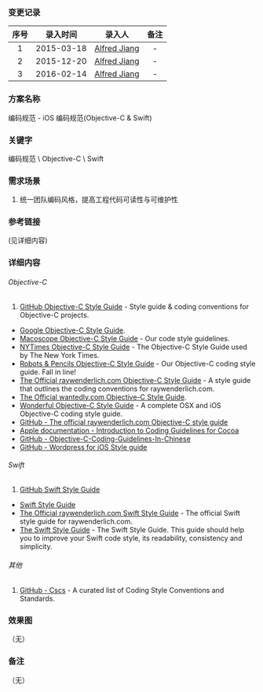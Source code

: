 ### 变更记录

| 序号 | 录入时间 | 录入人 | 备注 |
|:--------:|:--------:|:--------:|:--------:|
| 1 | 2015-03-18 | [Alfred Jiang](https://github.com/viktyz) | - |
| 2 | 2015-12-20 | [Alfred Jiang](https://github.com/viktyz) | - |
| 3 | 2016-02-14 | [Alfred Jiang](https://github.com/viktyz) | - |

### 方案名称

编码规范 - iOS 编码规范(Objective-C & Swift)

### 关键字

编码规范 \ Objective-C \ Swift

### 需求场景

1. 统一团队编码风格，提高工程代码可读性与可维护性

### 参考链接
(见详细内容)

### 详细内容

###### Objective-C

1. [GitHub Objective-C Style Guide](https://github.com/github/objective-c-style-guide) - Style guide & coding conventions for Objective-C projects.
* [Google Objective-C Style Guide](https://google.github.io/styleguide/objcguide.xml).
* [Macoscope Objective-C Style Guide](https://github.com/macoscope/objc-style-guide) - Our code style guidelines.
* [NYTimes Objective-C Style Guide](https://github.com/NYTimes/objective-c-style-guide) - The Objective-C Style Guide used by The New York Times.
* [Robots & Pencils Objective-C Style Guide](https://github.com/RobotsAndPencils/objective-c-style-guide) - Our Objective-C coding style guide. Fall in line!
* [The Official raywenderlich.com Objective-C Style Guide](https://github.com/raywenderlich/objective-c-style-guide) - A style guide that outlines the coding conventions for raywenderlich.com.
* [The Official wantedly.com Objective-C Style Guide](https://github.com/wantedly/objective-c-style-guide).
* [Wonderful Objective-C Style Guide](https://github.com/markeissler/wonderful-objective-c-style-guide) - A complete OSX and iOS Objective-C coding style guide.
* [GitHub - The official raywenderlich.com Objective-C style guide](https://github.com/raywenderlich/objective-c-style-guide)
* [Apple documentation - Introduction to Coding Guidelines for Cocoa](https://developer.apple.com/library/mac/documentation/Cocoa/Conceptual/CodingGuidelines/CodingGuidelines.html)
* [GitHub - Objective-C-Coding-Guidelines-In-Chinese](https://github.com/QianKaiLu/Objective-C-Coding-Guidelines-In-Chinese)
* [GitHub - Wordpress for iOS Style guide](https://github.com/wordpress-mobile/WordPress-iOS/wiki/WordPress-for-iOS-Objective-C-Style-Guide)

###### Swift

1. [GitHub Swift Style Guide](https://github.com/github/swift-style-guide)
* [Swift Style Guide](https://github.com/SlideShareInc/swift-style-guide)
* [The Official raywenderlich.com Swift Style Guide](https://github.com/raywenderlich/swift-style-guide) - The official Swift style guide for raywenderlich.com.
* [The Swift Style Guide](https://github.com/netguru/swift-style-guide) - The Swift Style Guide. This guide should help you to improve your Swift code style, its readability, consistency and simplicity.

###### 其他

1. [GitHub - Cscs](https://github.com/SalGnt/cscs) - A curated list of Coding Style Conventions and Standards.

### 效果图
（无）

### 备注
（无）